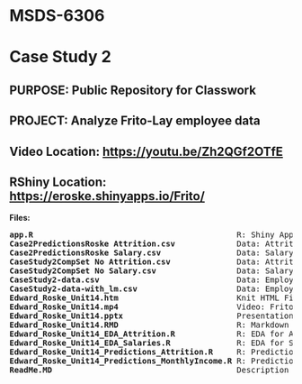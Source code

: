# MSDS-6306
# Case Study 2
## PURPOSE: Public Repository for Classwork
## PROJECT: Analyze Frito-Lay employee data
## Video Location: https://youtu.be/Zh2QGf2OTfE
## RShiny Location: https://eroske.shinyapps.io/Frito/

<B>Files:</B><BR>
<PRE>
<B>app.R</B>                                           R: Shiny App
<B>Case2PredictionsRoske Attrition.csv</B>             Data: Attrition (predicted)
<B>Case2PredictionsRoske Salary.csv</B>                Data: Salary (predicted)
<B>CaseStudy2CompSet No Attrition.csv</B>              Data: Attrition (no)
<B>CaseStudy2CompSet No Salary.csv</B>                 Data: Salary (no)
<B>CaseStudy2-data.csv</B>                             Data: Employee (871 records)
<B>CaseStudy2-data-with_lm.csv</B>                     Data: Employee with Salary Predictions (1171 records)
<B>Edward_Roske_Unit14.htm</B>                         Knit HTML File
<B>Edward_Roske_Unit14.mp4</B>                         Video: Frito-Lay Presentation
<B>Edward_Roske_Unit14.pptx</B>                        Presentation: Frito-Lay Slides
<B>Edward_Roske_Unit14.RMD</B>                         R: Markdown
<B>Edward_Roske_Unit14_EDA_Attrition.R</B>             R: EDA for Attrition
<B>Edward_Roske_Unit14_EDA_Salaries.R</B>              R: EDA for Salaries
<B>Edward_Roske_Unit14_Predictions_Attrition.R</B>     R: Predictions for Attrition
<B>Edward_Roske_Unit14_Predictions_MonthlyIncome.R</B> R: Predictions for Salaries
<B>ReadMe.MD</B>                                       Description of repository files
</PRE>

